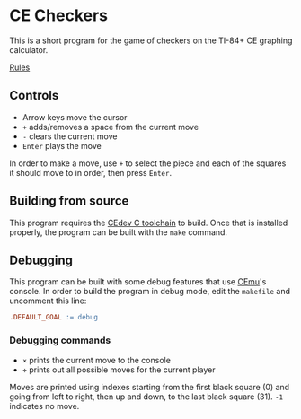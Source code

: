 # CE Checkers

This is a short program for the game of checkers on the TI-84+ CE graphing calculator.

[Rules](https://www.thesprucecrafts.com/play-checkers-using-standard-rules-409287)

## Controls

 * Arrow keys move the cursor
 * `+` adds/removes a space from the current move
 * `-` clears the current move
 * `Enter` plays the move

In order to make a move, use `+` to select the piece and each of the squares it should move to in order, then press `Enter`.

## Building from source

This program requires the [CEdev C toolchain](https://github.com/CE-Programming/toolchain) to build. Once that is installed properly, the program can be built with the `make` command.

## Debugging

This program can be built with some debug features that use [CEmu](https://ce-programming.github.io/CEmu/)'s console. In order to build the program in debug mode, edit the `makefile` and uncomment this line:

```Makefile
.DEFAULT_GOAL := debug
```

### Debugging commands

 * `×` prints the current move to the console
 * `÷` prints out all possible moves for the current player

Moves are printed using indexes starting from the first black square (0) and going from left to right, then up and down, to the last black square (31). `-1` indicates no move.
